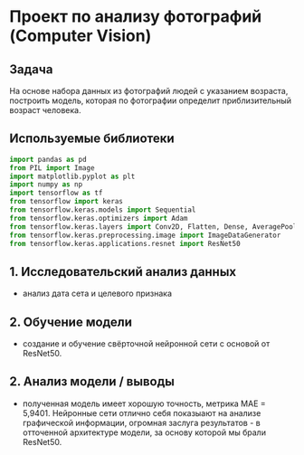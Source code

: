 # Проект по анализу фотографий (Computer Vision)

## Задача

На основе набора данных из фотографий людей с указанием возраста, построить модель, которая по фотографии определит приблизительный возраст человека.

## Используемые библиотеки

```python
import pandas as pd
from PIL import Image
import matplotlib.pyplot as plt
import numpy as np
import tensorflow as tf
from tensorflow import keras
from tensorflow.keras.models import Sequential
from tensorflow.keras.optimizers import Adam
from tensorflow.keras.layers import Conv2D, Flatten, Dense, AveragePooling2D, GlobalAveragePooling2D
from tensorflow.keras.preprocessing.image import ImageDataGenerator
from tensorflow.keras.applications.resnet import ResNet50
```

## 1. Исследовательский анализ данных

 - анализ дата сета и целевого признака
 
## 2. Обучение модели

 - создание и обучение свёрточной нейронной сети с основой от ResNet50.

## 2. Анализ модели / выводы

 - полученная модель имеет хорошую точность, метрика MAE = 5,9401. Нейронные сети отлично себя показыают на анализе графической информации, огромная заслуга результатов - в отточенной архитектуре модели, за основу которой мы брали ResNet50.
